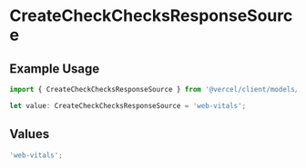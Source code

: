 # CreateCheckChecksResponseSource

## Example Usage

```typescript
import { CreateCheckChecksResponseSource } from '@vercel/client/models/operations';

let value: CreateCheckChecksResponseSource = 'web-vitals';
```

## Values

```typescript
'web-vitals';
```
